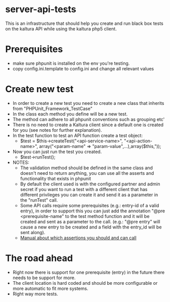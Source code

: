 # server-api-tests
This is an infrastructure that should help you create and run black box tests on the kaltura API while using the kaltura php5 client.

Prerequisites
================
* make sure phpunit is installed on the env you're testing.
* copy config.ini.template to config.ini and change all relevant values

Create new test
===============
* In order to create a new test you need to create a new class that inherits from "PHPUnit_Framework_TestCase"
* In the class each method you define will be a new test.
* The method can adhere to all phpunit conventions such as grouping etc'
* There is no need to create a Kaltura client since a default one is created for you (see notes for further explanation).
* In the test function to test an API function create a test object:
    - $test = $this->createTest("<api-service-name>", "<api-action-name>", array("<param-name" => "param-value",...),array($this,"<name-Of-Validation-Method>));
* Now you can just run the test you created.
    - $test->runTest();
* NOTES: 
    - The validation method should be defined in the same class and doesn't need to return anything, you can use all the asserts and functionality that exists in phpunit
    - By default the client used is with the configured partner and admin secret if you want to run a test with a different client that has different privileges you can create it and send it as a parameter in the "runTest" call.
    - Some API calls require some prerequisites (e.g.: entry-id of a valid entry), in order to support this you can just add the annotation "@pre <prerequisite-name" to the test method function and it will be created and sent as a parameter to the call. (e.g.: "@pre entry" will cause a new entry to be created and a field with the entry_id will be sent along).
    - [Manual about which assertions you should and can call](https://phpunit.de/manual/current/en/appendixes.assertions.html) 
    
The road ahead
===============
* Right now there is support for one prerequisite (entry) in the future there needs to be support for more.
* The client location is hard coded and should be more configurable or more automatic to fit more systems.
* Right way more tests.